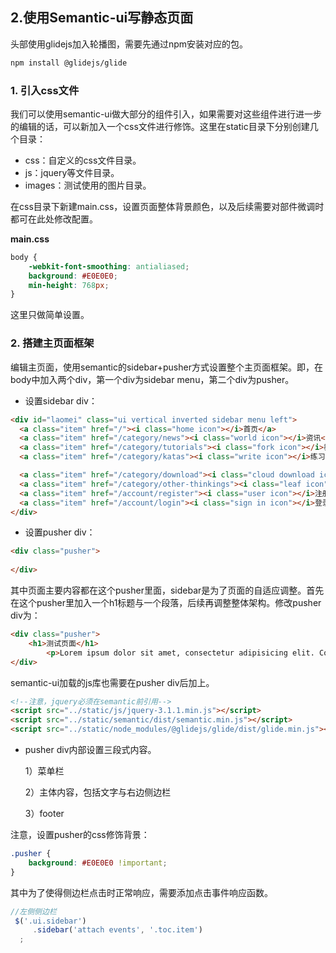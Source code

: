 ## 2.使用Semantic-ui写静态页面

头部使用glidejs加入轮播图，需要先通过npm安装对应的包。
```bash
npm install @glidejs/glide
```

### 1. 引入css文件

我们可以使用semantic-ui做大部分的组件引入，如果需要对这些组件进行进一步的编辑的话，可以新加入一个css文件进行修饰。这里在static目录下分别创建几个目录：

- css：自定义的css文件目录。
- js：jquery等文件目录。
- images：测试使用的图片目录。

在css目录下新建main.css，设置页面整体背景颜色，以及后续需要对部件微调时都可在此处修改配置。

**main.css**

```css
body {
    -webkit-font-smoothing: antialiased;
    background: #E0E0E0;
    min-height: 768px;
}
```
这里只做简单设置。


### 2. 搭建主页面框架

编辑主页面，使用semantic的sidebar+pusher方式设置整个主页面框架。即，在body中加入两个div，第一个div为sidebar menu，第二个div为pusher。

- 设置sidebar div：

```html
<div id="laomei" class="ui vertical inverted sidebar menu left">
  <a class="item" href="/"><i class="home icon"></i>首页</a>
  <a class="item" href="/category/news"><i class="world icon"></i>资讯</a>
  <a class="item" href="/category/tutorials"><i class="fork icon"></i>教程</a>
  <a class="item" href="/category/katas"><i class="write icon"></i>练习</a>

  <a class="item" href="/category/download"><i class="cloud download icon"></i>资源</a>
  <a class="item" href="/category/other-thinkings"><i class="leaf icon"></i>其他</a>
  <a class="item" href="/account/register"><i class="user icon"></i>注册</a>
  <a class="item" href="/account/login"><i class="sign in icon"></i>登录</a>
</div>
```

- 设置pusher div：

```html
<div class="pusher">
    
</div>    
```

其中页面主要内容都在这个pusher里面，sidebar是为了页面的自适应调整。首先在这个pusher里加入一个h1标题与一个段落，后续再调整整体架构。修改pusher div为：

```html
<div class="pusher">
    <h1>测试页面</h1>
        <p>Lorem ipsum dolor sit amet, consectetur adipisicing elit. Consectetur est mollitia natus nemo provident quo repudiandae temporibus. Alias doloribus explicabo id ipsam, pariatur perferendis possimus quaerat, quod quos saepe voluptate.</p>
</div>    
```

semantic-ui加载的js库也需要在pusher div后加上。

```html
<!--注意，jquery必须在semantic前引用-->
<script src="../static/js/jquery-3.1.1.min.js"></script>
<script src="../static/semantic/dist/semantic.min.js"></script>
<script src="../static/node_modules/@glidejs/glide/dist/glide.min.js"></script>
```

- pusher div内部设置三段式内容。

  1）菜单栏

  2）主体内容，包括文字与右边侧边栏

  3）footer


注意，设置pusher的css修饰背景：

```css
.pusher {
    background: #E0E0E0 !important;
}
```

其中为了使得侧边栏点击时正常响应，需要添加点击事件响应函数。

```javascript
//左侧侧边栏
 $('.ui.sidebar')
     .sidebar('attach events', '.toc.item')
  ;
```

